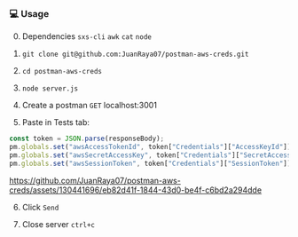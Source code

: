 ### 💻 Usage

0. Dependencies `sxs-cli` `awk` `cat` `node`

1. ```
   git clone git@github.com:JuanRaya07/postman-aws-creds.git
   ```

2. ```
   cd postman-aws-creds
   ```

3. ```
   node server.js
   ```

4. Create a postman `GET` localhost:3001

5. Paste in Tests tab:

```javascript
const token = JSON.parse(responseBody);
pm.globals.set("awsAccessTokenId", token["Credentials"]["AccessKeyId"]);
pm.globals.set("awsSecretAccessKey", token["Credentials"]["SecretAccessKey"]);
pm.globals.set("awsSessionToken", token["Credentials"]["SessionToken"]);
```

https://github.com/JuanRaya07/postman-aws-creds/assets/130441696/eb82d41f-1844-43d0-be4f-c6bd2a294dde


6. Click `Send`

7. Close server `ctrl+c`
